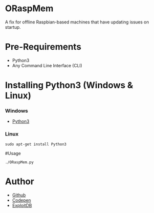 # ORaspMem
A fix for offline Raspbian-based machines that have updating issues on startup.

# Pre-Requirements

- Python3
- Any Command Line Interface (CLI)

# Installing Python3 (Windows & Linux)

### Windows

- [Python3](https://www.python.org/download/releases/3.0/)

### Linux

```
sudo apt-get install Python3
```

#Usage

```
./ORaspMem.py
```

# Author

- [Github](https://github.com/CrimsonTorso)
- [Codepen](https://codepen.io/CrimsonTorso)
- [ExploitDB](https://www.exploit-db.com/author/?a=9544)


